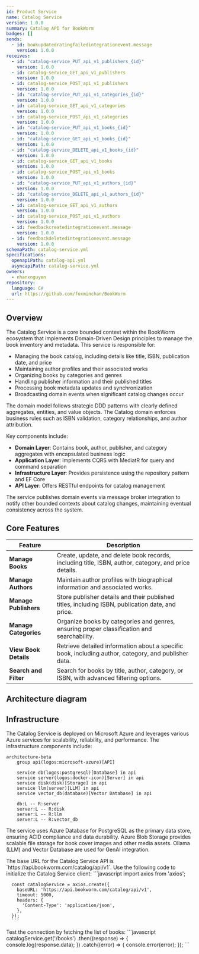 ```yaml
---
id: Product Service
name: Catalog Service
version: 1.0.0
summary: Catalog API for BookWorm
badges: []
sends:
  - id: bookupdatedratingfailedintegrationevent.message
    version: 1.0.0
receives:
  - id: "catalog-service_PUT_api_v1_publishers_{id}"
    version: 1.0.0
  - id: catalog-service_GET_api_v1_publishers
    version: 1.0.0
  - id: catalog-service_POST_api_v1_publishers
    version: 1.0.0
  - id: "catalog-service_PUT_api_v1_categories_{id}"
    version: 1.0.0
  - id: catalog-service_GET_api_v1_categories
    version: 1.0.0
  - id: catalog-service_POST_api_v1_categories
    version: 1.0.0
  - id: "catalog-service_PUT_api_v1_books_{id}"
    version: 1.0.0
  - id: "catalog-service_GET_api_v1_books_{id}"
    version: 1.0.0
  - id: "catalog-service_DELETE_api_v1_books_{id}"
    version: 1.0.0
  - id: catalog-service_GET_api_v1_books
    version: 1.0.0
  - id: catalog-service_POST_api_v1_books
    version: 1.0.0
  - id: "catalog-service_PUT_api_v1_authors_{id}"
    version: 1.0.0
  - id: "catalog-service_DELETE_api_v1_authors_{id}"
    version: 1.0.0
  - id: catalog-service_GET_api_v1_authors
    version: 1.0.0
  - id: catalog-service_POST_api_v1_authors
    version: 1.0.0
  - id: feedbackcreatedintegrationevent.message
    version: 1.0.0
  - id: feedbackdeletedintegrationevent.message
    version: 1.0.0
schemaPath: catalog-service.yml
specifications:
  openapiPath: catalog-api.yml
  asyncapiPath: catalog-service.yml
owners:
  - nhanxnguyen
repository:
  language: C#
  url: https://github.com/foxminchan/BookWorm
---
```


<Tiles >
    <Tile icon="DocumentIcon" href={`/docs/services/${frontmatter.id}/${frontmatter.version}/changelog`}  title="View the changelog" description="Want to know the history of this service? View the change logs" />
    <Tile icon="UserGroupIcon" href="/docs/users/nhanxnguyen" title="Contact the author" description="Any questions? Feel free to contact the owners" />
    <Tile icon="BoltIcon" href={`/visualiser/services/${frontmatter.id}/${frontmatter.version}`} title={`Sends ${frontmatter.sends.length} messages`} description="This service sends messages to downstream consumers" />
    <Tile icon="BoltIcon"  href={`/visualiser/services/${frontmatter.id}/${frontmatter.version}`} title={`Receives ${frontmatter.receives.length} messages`} description="This service receives messages from other services" />
</Tiles>

## Overview

The Catalog Service is a core bounded context within the BookWorm ecosystem that implements Domain-Driven Design principles to manage the book inventory and metadata. This service is responsible for:

- Managing the book catalog, including details like title, ISBN, publication date, and price
- Maintaining author profiles and their associated works
- Organizing books by categories and genres
- Handling publisher information and their published titles
- Processing book metadata updates and synchronization
- Broadcasting domain events when significant catalog changes occur

The domain model follows strategic DDD patterns with clearly defined aggregates, entities, and value objects. The Catalog domain enforces business rules such as ISBN validation, category relationships, and author attribution.

Key components include:

- **Domain Layer**: Contains book, author, publisher, and category aggregates with encapsulated business logic
- **Application Layer**: Implements CQRS with MediatR for query and command separation
- **Infrastructure Layer**: Provides persistence using the repository pattern and EF Core
- **API Layer**: Offers RESTful endpoints for catalog management

The service publishes domain events via message broker integration to notify other bounded contexts about catalog changes, maintaining eventual consistency across the system.

## Core Features

| Feature               | Description                                                                                          |
| --------------------- | ---------------------------------------------------------------------------------------------------- |
| **Manage Books**      | Create, update, and delete book records, including title, ISBN, author, category, and price details. |
| **Manage Authors**    | Maintain author profiles with biographical information and associated works.                         |
| **Manage Publishers** | Store publisher details and their published titles, including ISBN, publication date, and price.     |
| **Manage Categories** | Organize books by categories and genres, ensuring proper classification and searchability.           |
| **View Book Details** | Retrieve detailed information about a specific book, including author, category, and publisher data. |
| **Search and Filter** | Search for books by title, author, category, or ISBN, with advanced filtering options.               |

## Architecture diagram

<NodeGraph />

## Infrastructure

The Catalog Service is deployed on Microsoft Azure and leverages various Azure services for scalability, reliability, and performance. The infrastructure components include:

```mermaid
architecture-beta
    group api(logos:microsoft-azure)[API]

    service db(logos:postgresql)[Database] in api
    service server(logos:docker-icon)[Server] in api
    service disk(disk)[Storage] in api
    service llm(server)[LLM] in api
    service vector_db(database)[Vector Database] in api

    db:L -- R:server
    server:L -- R:disk
    server:L -- R:llm
    server:L -- R:vector_db
```

The service uses Azure Database for PostgreSQL as the primary data store, ensuring ACID compliance and data durability. Azure Blob Storage provides scalable file storage for book cover images and other media assets. Ollama (LLM) and Vector Database are used for GenAI integration.

<Steps title="How to connect to Catalog Service">
  <Step title="Get the base URL">
    The base URL for the Catalog Service API is `https://api.bookworm.com/catalog/api/v1`.
  </Step>
  <Step title="Configure API client">
     Use the following code to initialize the Catalog Service client:
      ```javascript
      import axios from 'axios';

      const catalogService = axios.create({
        baseURL: 'https://api.bookworm.com/catalog/api/v1',
        timeout: 5000,
        headers: {
          'Content-Type': 'application/json',
        },
      });
      ```

  </Step>
  <Step title="Make a test request">
    Test the connection by fetching the list of books:
    ```javascript
    catalogService.get('/books')
      .then((response) => {
        console.log(response.data);
      })
      .catch((error) => {
        console.error(error);
      });
    ```
  </Step>
</Steps>
